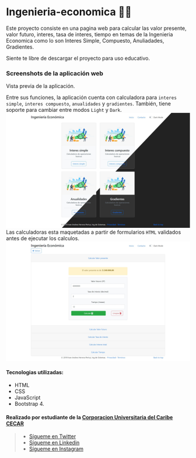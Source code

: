 # Ingenieria-economica 👨‍💻

Este proyecto consiste en una pagina web para calcular las valor presente, valor futuro, interes, tasa de interes, tiempo en temas de la Ingenieria Economica como lo son Interes Simple, Compuesto, Anuliadades, Gradientes.

Siente te libre de descargar el proyecto para uso educativo. 

### Screenshots de la aplicación web

Vista previa de la aplicación.

Entre sus funciones, la aplicación cuenta con calculadora para `interes simple`, `interes compuesto`, `anualidades` y `gradientes`. También, tiene soporte para cambiar entre modos `Light` y `Dark`.
![Screenshot de menu princial](docs/black-white.png)
Las calculadoras esta maquetadas a partir de formularios `HTML` validados antes de ejecutar los calculos.
![Screenshot de calculadora](docs/calcular.jpeg)

#### Tecnologias utilizadas:
- HTML
- CSS
- JavaScript
- Bootstrap 4.

#### Realizado por estudiante de la **[Corporacion Universitaria del Caribe CECAR](https://cecar.edu.co/)**
> - <a href="https://twitter.com/G2Pertu" target="_blank">Sígueme en Twitter</a>
> - <a href="https://www.linkedin.com/in/ivan-andres-herrera-pertuz-a81383222" target="_blank">Sígueme en Linkedin</a>
> - <a href="https://www.instagram.com/ivanherrera.27" target="_blank">Sígueme en Instagram</a>
